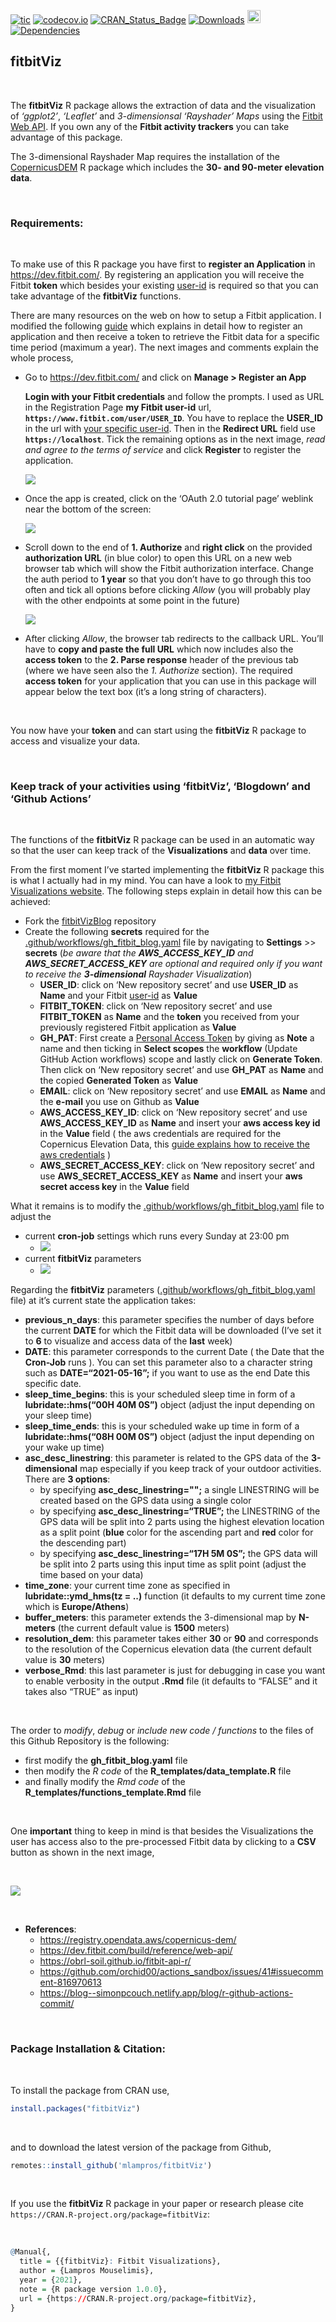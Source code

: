 
[![tic](https://github.com/mlampros/fitbitViz/workflows/tic/badge.svg?branch=master)](https://github.com/mlampros/fitbitViz/actions)
[![codecov.io](https://codecov.io/github/mlampros/fitbitViz/coverage.svg?branch=master)](https://codecov.io/github/mlampros/fitbitViz?branch=master)
[![CRAN\_Status\_Badge](http://www.r-pkg.org/badges/version/fitbitViz)](http://cran.r-project.org/package=fitbitViz)
[![Downloads](http://cranlogs.r-pkg.org/badges/grand-total/fitbitViz?color=blue)](http://www.r-pkg.org/pkg/fitbitViz)
<a href="https://www.buymeacoffee.com/VY0x8snyh" target="_blank"><img src="https://www.buymeacoffee.com/assets/img/custom_images/orange_img.png" alt="Buy Me A Coffee" height="21px" ></a>
[![Dependencies](https://tinyverse.netlify.com/badge/fitbitViz)](https://cran.r-project.org/package=fitbitViz)

## fitbitViz

<br>

The **fitbitViz** R package allows the extraction of data and the
visualization of *‘ggplot2’*, *‘Leaflet’* and *3-dimensionsal
‘Rayshader’ Maps* using the [Fitbit Web
API](https://dev.fitbit.com/build/reference/web-api/). If you own any of
the **Fitbit activity trackers** you can take advantage of this package.

The 3-dimensional Rayshader Map requires the installation of the
[CopernicusDEM](https://github.com/mlampros/CopernicusDEM) R package
which includes the **30- and 90-meter elevation data**.

<br>

### Requirements:

<br>

To make use of this R package you have first to **register an
Application** in <https://dev.fitbit.com/>. By registering an
application you will receive the Fitbit **token** which besides your
existing
[user-id](https://community.fitbit.com/t5/Web-API-Development/Where-do-I-find-my-User-ID/m-p/1138667/highlight/true#M4375)
is required so that you can take advantage of the **fitbitViz**
functions.

There are many resources on the web on how to setup a Fitbit
application. I modified the following
[guide](https://obrl-soil.github.io/fitbit-api-r/) which explains in
detail how to register an application and then receive a token to
retrieve the Fitbit data for a specific time period (maximum a year).
The next images and comments explain the whole process,

-   Go to <https://dev.fitbit.com/> and click on **Manage &gt; Register
    an App**

    **Login with your Fitbit credentials** and follow the prompts. I
    used as URL in the Registration Page **my Fitbit user-id** url,
    **`https://www.fitbit.com/user/USER_ID`**. You have to replace the
    **USER\_ID** in the url with [your specific
    user-id](https://community.fitbit.com/t5/Web-API-Development/Where-do-I-find-my-User-ID/m-p/1138667/highlight/true#M4375).
    Then in the **Redirect URL** field use **`https://localhost`**. Tick
    the remaining options as in the next image, *read and agree to the
    terms of service* and click **Register** to register the
    application.

    ![](./man/figures/register_application.png)

-   Once the app is created, click on the ‘OAuth 2.0 tutorial page’
    weblink near the bottom of the screen:

    ![](./man/figures/application_registered.png)

-   Scroll down to the end of **1. Authorize** and **right click** on
    the provided **authorization URL** (in blue color) to open this URL
    on a new web browser tab which will show the Fitbit authorization
    interface. Change the auth period to **1 year** so that you don’t
    have to go through this too often and tick all options before
    clicking *Allow* (you will probably play with the other endpoints at
    some point in the future)

    ![](./man/figures/one_year_long.png)

-   After clicking *Allow*, the browser tab redirects to the callback
    URL. You’ll have to **copy and paste the full URL** which now
    includes also the **access token** to the **2. Parse response**
    header of the previous tab (where we have seen also the *1.
    Authorize* section). The required **access token** for your
    application that you can use in this package will appear below the
    text box (it’s a long string of characters).

<br>

You now have your **token** and can start using the **fitbitViz** R
package to access and visualize your data.

<br>

### Keep track of your activities using ‘fitbitViz’, ‘Blogdown’ and ‘Github Actions’

<br>

The functions of the **fitbitViz** R package can be used in an automatic
way so that the user can keep track of the **Visualizations** and
**data** over time.

From the first moment I’ve started implementing the **fitbitViz** R
package this is what I actually had in my mind. You can have a look to
[my Fitbit Visualizations
website](https://mlampros.github.io/fitbitVizBlog/). The following steps
explain in detail how this can be achieved:

-   Fork the [fitbitVizBlog]() repository
-   Create the following **secrets** required for the
    [.github/workflows/gh\_fitbit\_blog.yaml](https://github.com/mlampros/fitbitVizBlog/blob/master/.github/workflows/gh_fitbit_blog.yaml)
    file by navigating to **Settings** &gt;&gt; **secrets** (*be aware
    that the **AWS\_ACCESS\_KEY\_ID** and **AWS\_SECRET\_ACCESS\_KEY**
    are optional and required only if you want to receive the
    **3-dimensional** Rayshader Visualization*)
    -   **USER\_ID**: click on ‘New repository secret’ and use
        **USER\_ID** as **Name** and your Fitbit
        [user-id](https://community.fitbit.com/t5/Web-API-Development/Where-do-I-find-my-User-ID/m-p/1138667/highlight/true#M4375)
        as **Value**
    -   **FITBIT\_TOKEN**: click on ‘New repository secret’ and use
        **FITBIT\_TOKEN** as **Name** and the **token** you received
        from your previously registered Fitbit application as **Value**
    -   **GH\_PAT**: First create a [Personal Access
        Token](https://github.com/settings/tokens) by giving as **Note**
        a name and then ticking in **Select scopes** the **workflow**
        (Update GitHub Action workflows) scope and lastly click on
        **Generate Token**. Then click on ‘New repository secret’ and
        use **GH\_PAT** as **Name** and the copied **Generated Token**
        as **Value**
    -   **EMAIL**: click on ‘New repository secret’ and use **EMAIL** as
        **Name** and the **e-mail** you use on Github as **Value**
    -   **AWS\_ACCESS\_KEY\_ID**: click on ‘New repository secret’ and
        use **AWS\_ACCESS\_KEY\_ID** as **Name** and insert your **aws
        access key id** in the **Value** field ( the aws credentials are
        required for the Copernicus Elevation Data, this [guide explains
        how to receive the aws
        credentials](https://supsystic.com/documentation/id-secret-access-key-amazon-s3/)
        )
    -   **AWS\_SECRET\_ACCESS\_KEY**: click on ‘New repository secret’
        and use **AWS\_SECRET\_ACCESS\_KEY** as **Name** and insert your
        **aws secret access key** in the **Value** field

What it remains is to modify the
[.github/workflows/gh\_fitbit\_blog.yaml](https://github.com/mlampros/fitbitVizBlog/blob/master/.github/workflows/gh_fitbit_blog.yaml)
file to adjust the

-   current **cron-job** settings which runs every Sunday at 23:00 pm
    -   ![](./man/figures/cron_job_setup.png)
-   current **fitbitViz** parameters
    -   ![](./man/figures/fitbit_parameters.png)

Regarding the **fitbitViz** parameters
([.github/workflows/gh\_fitbit\_blog.yaml](https://github.com/mlampros/fitbitVizBlog/blob/master/.github/workflows/gh_fitbit_blog.yaml)
file) at it’s current state the application takes:

-   **previous\_n\_days**: this parameter specifies the number of days
    before the current **DATE** for which the Fitbit data will be
    downloaded (I’ve set it to **6** to visualize and access data of the
    **last** week)
-   **DATE**: this parameter corresponds to the current Date ( the Date
    that the **Cron-Job** runs ). You can set this parameter also to a
    character string such as **DATE=“2021-05-16”;** if you want to use
    as the end Date this specific date.
-   **sleep\_time\_begins**: this is your scheduled sleep time in form
    of a **lubridate::hms(“00H 40M 0S”)** object (adjust the input
    depending on your sleep time)
-   **sleep\_time\_ends**: this is your scheduled wake up time in form
    of a **lubridate::hms(“08H 00M 0S”)** object (adjust the input
    depending on your wake up time)
-   **asc\_desc\_linestring**: this parameter is related to the GPS data
    of the **3-dimensional** map especially if you keep track of your
    outdoor activities. There are **3 options**:
    -   by specifying **asc\_desc\_linestring="";** a single LINESTRING
        will be created based on the GPS data using a single color
    -   by specifying **asc\_desc\_linestring=“TRUE”;** the LINESTRING
        of the GPS data will be split into 2 parts using the highest
        elevation location as a split point (**blue** color for the
        ascending part and **red** color for the descending part)
    -   by specifying **asc\_desc\_linestring=“17H 5M 0S”;** the GPS
        data will be split into 2 parts using this input time as split
        point (adjust the time based on your data)
-   **time\_zone**: your current time zone as specified in
    **lubridate::ymd\_hms(tz = ..)** function (it defaults to my current
    time zone which is **Europe/Athens**)
-   **buffer\_meters**: this parameter extends the 3-dimensional map by
    **N-meters** (the current default value is **1500** meters)
-   **resolution\_dem**: this parameter takes either **30** or **90**
    and corresponds to the resolution of the Copernicus elevation data
    (the current default value is **30** meters)
-   **verbose\_Rmd**: this last parameter is just for debugging in case
    you want to enable verbosity in the output **.Rmd** file (it
    defaults to “FALSE” and it takes also “TRUE” as input)

<br>

The order to *modify*, *debug* or *include new code / functions* to the
files of this Github Repository is the following:

-   first modify the **gh\_fitbit\_blog.yaml** file
-   then modify the *R code* of the **R\_templates/data\_template.R**
    file
-   and finally modify the *Rmd code* of the
    **R\_templates/functions\_template.Rmd** file

<br>

One **important** thing to keep in mind is that besides the
Visualizations the user has access also to the pre-processed Fitbit data
by clicking to a **CSV** button as shown in the next image,

<br>

![](./man/figures/csv_button.png)

<br>

-   **References**:
    -   <https://registry.opendata.aws/copernicus-dem/>
    -   <https://dev.fitbit.com/build/reference/web-api/>
    -   <https://obrl-soil.github.io/fitbit-api-r/>
    -   <https://github.com/orchid00/actions_sandbox/issues/41#issuecomment-816970613>
    -   <https://blog--simonpcouch.netlify.app/blog/r-github-actions-commit/>

<br>

### Package Installation & Citation:

<br>

To install the package from CRAN use,

``` r
install.packages("fitbitViz")
```

<br>

and to download the latest version of the package from Github,

``` r
remotes::install_github('mlampros/fitbitViz')
```

<br>

If you use the **fitbitViz** R package in your paper or research please
cite `https://CRAN.R-project.org/package=fitbitViz`:

<br>

``` r
@Manual{,
  title = {{fitbitViz}: Fitbit Visualizations},
  author = {Lampros Mouselimis},
  year = {2021},
  note = {R package version 1.0.0},
  url = {https://CRAN.R-project.org/package=fitbitViz},
}
```

<br>
